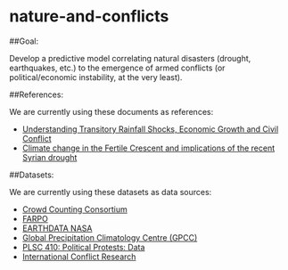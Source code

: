 # nature-and-conflicts

##Goal: 

Develop a predictive model correlating natural disasters (drought, earthquakes, etc.) to the emergence of armed conflicts (or political/economic instability, at the very least).

##References:

We are currently using these documents as references:
 
- [Understanding Transitory Rainfall Shocks, Economic Growth and Civil Conflict](https://www.nber.org/papers/w16461) 
- [Climate change in the Fertile Crescent and implications of the recent Syrian drought](https://www.pnas.org/doi/full/10.1073/pnas.1421533112)

##Datasets:

We are currently using these datasets as data sources:

- [Crowd Counting Consortium](https://ash.harvard.edu/programs/crowd-counting-consortium/)
- [FARPO](https://farpo.eu/data/)
- [EARTHDATA NASA](https://search.earthdata.nasa.gov/search?g=G1627839617-GES_DISC&q=precipitation&lat=0.5625&long=1.125&zoom=0)
- [Global Precipitation Climatology Centre (GPCC)](https://psl.noaa.gov/data/gridded/data.gpcc.html)
- [PLSC 410: Political Protests: Data](https://guides.library.yale.edu/c.php?g=956915&p=6961578)
- [International Conflict Research](https://icr.ethz.ch/data)


